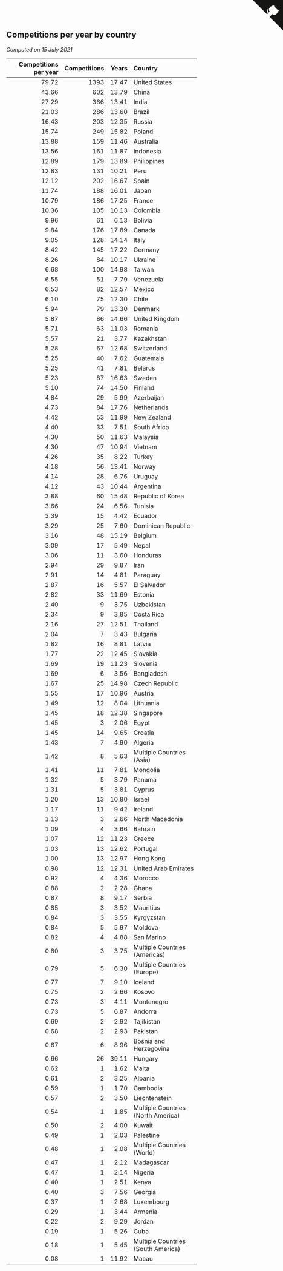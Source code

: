 ## Competitions per year by country

*Computed on 15 July 2021*

| Competitions per year | Competitions | Years | Country |
| ---: | ---: | ---: | :--- |
| 79.72 | 1393 | 17.47 | United States |
| 43.66 | 602 | 13.79 | China |
| 27.29 | 366 | 13.41 | India |
| 21.03 | 286 | 13.60 | Brazil |
| 16.43 | 203 | 12.35 | Russia |
| 15.74 | 249 | 15.82 | Poland |
| 13.88 | 159 | 11.46 | Australia |
| 13.56 | 161 | 11.87 | Indonesia |
| 12.89 | 179 | 13.89 | Philippines |
| 12.83 | 131 | 10.21 | Peru |
| 12.12 | 202 | 16.67 | Spain |
| 11.74 | 188 | 16.01 | Japan |
| 10.79 | 186 | 17.25 | France |
| 10.36 | 105 | 10.13 | Colombia |
| 9.96 | 61 | 6.13 | Bolivia |
| 9.84 | 176 | 17.89 | Canada |
| 9.05 | 128 | 14.14 | Italy |
| 8.42 | 145 | 17.22 | Germany |
| 8.26 | 84 | 10.17 | Ukraine |
| 6.68 | 100 | 14.98 | Taiwan |
| 6.55 | 51 | 7.79 | Venezuela |
| 6.53 | 82 | 12.57 | Mexico |
| 6.10 | 75 | 12.30 | Chile |
| 5.94 | 79 | 13.30 | Denmark |
| 5.87 | 86 | 14.66 | United Kingdom |
| 5.71 | 63 | 11.03 | Romania |
| 5.57 | 21 | 3.77 | Kazakhstan |
| 5.28 | 67 | 12.68 | Switzerland |
| 5.25 | 40 | 7.62 | Guatemala |
| 5.25 | 41 | 7.81 | Belarus |
| 5.23 | 87 | 16.63 | Sweden |
| 5.10 | 74 | 14.50 | Finland |
| 4.84 | 29 | 5.99 | Azerbaijan |
| 4.73 | 84 | 17.76 | Netherlands |
| 4.42 | 53 | 11.99 | New Zealand |
| 4.40 | 33 | 7.51 | South Africa |
| 4.30 | 50 | 11.63 | Malaysia |
| 4.30 | 47 | 10.94 | Vietnam |
| 4.26 | 35 | 8.22 | Turkey |
| 4.18 | 56 | 13.41 | Norway |
| 4.14 | 28 | 6.76 | Uruguay |
| 4.12 | 43 | 10.44 | Argentina |
| 3.88 | 60 | 15.48 | Republic of Korea |
| 3.66 | 24 | 6.56 | Tunisia |
| 3.39 | 15 | 4.42 | Ecuador |
| 3.29 | 25 | 7.60 | Dominican Republic |
| 3.16 | 48 | 15.19 | Belgium |
| 3.09 | 17 | 5.49 | Nepal |
| 3.06 | 11 | 3.60 | Honduras |
| 2.94 | 29 | 9.87 | Iran |
| 2.91 | 14 | 4.81 | Paraguay |
| 2.87 | 16 | 5.57 | El Salvador |
| 2.82 | 33 | 11.69 | Estonia |
| 2.40 | 9 | 3.75 | Uzbekistan |
| 2.34 | 9 | 3.85 | Costa Rica |
| 2.16 | 27 | 12.51 | Thailand |
| 2.04 | 7 | 3.43 | Bulgaria |
| 1.82 | 16 | 8.81 | Latvia |
| 1.77 | 22 | 12.45 | Slovakia |
| 1.69 | 19 | 11.23 | Slovenia |
| 1.69 | 6 | 3.56 | Bangladesh |
| 1.67 | 25 | 14.98 | Czech Republic |
| 1.55 | 17 | 10.96 | Austria |
| 1.49 | 12 | 8.04 | Lithuania |
| 1.45 | 18 | 12.38 | Singapore |
| 1.45 | 3 | 2.06 | Egypt |
| 1.45 | 14 | 9.65 | Croatia |
| 1.43 | 7 | 4.90 | Algeria |
| 1.42 | 8 | 5.63 | Multiple Countries (Asia) |
| 1.41 | 11 | 7.81 | Mongolia |
| 1.32 | 5 | 3.79 | Panama |
| 1.31 | 5 | 3.81 | Cyprus |
| 1.20 | 13 | 10.80 | Israel |
| 1.17 | 11 | 9.42 | Ireland |
| 1.13 | 3 | 2.66 | North Macedonia |
| 1.09 | 4 | 3.66 | Bahrain |
| 1.07 | 12 | 11.23 | Greece |
| 1.03 | 13 | 12.62 | Portugal |
| 1.00 | 13 | 12.97 | Hong Kong |
| 0.98 | 12 | 12.31 | United Arab Emirates |
| 0.92 | 4 | 4.36 | Morocco |
| 0.88 | 2 | 2.28 | Ghana |
| 0.87 | 8 | 9.17 | Serbia |
| 0.85 | 3 | 3.52 | Mauritius |
| 0.84 | 3 | 3.55 | Kyrgyzstan |
| 0.84 | 5 | 5.97 | Moldova |
| 0.82 | 4 | 4.88 | San Marino |
| 0.80 | 3 | 3.75 | Multiple Countries (Americas) |
| 0.79 | 5 | 6.30 | Multiple Countries (Europe) |
| 0.77 | 7 | 9.10 | Iceland |
| 0.75 | 2 | 2.66 | Kosovo |
| 0.73 | 3 | 4.11 | Montenegro |
| 0.73 | 5 | 6.87 | Andorra |
| 0.69 | 2 | 2.92 | Tajikistan |
| 0.68 | 2 | 2.93 | Pakistan |
| 0.67 | 6 | 8.96 | Bosnia and Herzegovina |
| 0.66 | 26 | 39.11 | Hungary |
| 0.62 | 1 | 1.62 | Malta |
| 0.61 | 2 | 3.25 | Albania |
| 0.59 | 1 | 1.70 | Cambodia |
| 0.57 | 2 | 3.50 | Liechtenstein |
| 0.54 | 1 | 1.85 | Multiple Countries (North America) |
| 0.50 | 2 | 4.00 | Kuwait |
| 0.49 | 1 | 2.03 | Palestine |
| 0.48 | 1 | 2.08 | Multiple Countries (World) |
| 0.47 | 1 | 2.12 | Madagascar |
| 0.47 | 1 | 2.14 | Nigeria |
| 0.40 | 1 | 2.51 | Kenya |
| 0.40 | 3 | 7.56 | Georgia |
| 0.37 | 1 | 2.68 | Luxembourg |
| 0.29 | 1 | 3.44 | Armenia |
| 0.22 | 2 | 9.29 | Jordan |
| 0.19 | 1 | 5.26 | Cuba |
| 0.18 | 1 | 5.45 | Multiple Countries (South America) |
| 0.08 | 1 | 11.92 | Macau |


<a href="https://github.com/jonatanklosko/wca_statistics" class="github-corner" aria-label="View source on Github"><svg width="80" height="80" viewBox="0 0 250 250" style="fill:#151513; color:#fff; position: absolute; top: 0; border: 0; right: 0;" aria-hidden="true"><path d="M0,0 L115,115 L130,115 L142,142 L250,250 L250,0 Z"></path><path d="M128.3,109.0 C113.8,99.7 119.0,89.6 119.0,89.6 C122.0,82.7 120.5,78.6 120.5,78.6 C119.2,72.0 123.4,76.3 123.4,76.3 C127.3,80.9 125.5,87.3 125.5,87.3 C122.9,97.6 130.6,101.9 134.4,103.2" fill="currentColor" style="transform-origin: 130px 106px;" class="octo-arm"></path><path d="M115.0,115.0 C114.9,115.1 118.7,116.5 119.8,115.4 L133.7,101.6 C136.9,99.2 139.9,98.4 142.2,98.6 C133.8,88.0 127.5,74.4 143.8,58.0 C148.5,53.4 154.0,51.2 159.7,51.0 C160.3,49.4 163.2,43.6 171.4,40.1 C171.4,40.1 176.1,42.5 178.8,56.2 C183.1,58.6 187.2,61.8 190.9,65.4 C194.5,69.0 197.7,73.2 200.1,77.6 C213.8,80.2 216.3,84.9 216.3,84.9 C212.7,93.1 206.9,96.0 205.4,96.6 C205.1,102.4 203.0,107.8 198.3,112.5 C181.9,128.9 168.3,122.5 157.7,114.1 C157.9,116.9 156.7,120.9 152.7,124.9 L141.0,136.5 C139.8,137.7 141.6,141.9 141.8,141.8 Z" fill="currentColor" class="octo-body"></path></svg></a><style>.github-corner:hover .octo-arm{animation:octocat-wave 560ms ease-in-out}@keyframes octocat-wave{0%,100%{transform:rotate(0)}20%,60%{transform:rotate(-25deg)}40%,80%{transform:rotate(10deg)}}@media (max-width:500px){.github-corner:hover .octo-arm{animation:none}.github-corner .octo-arm{animation:octocat-wave 560ms ease-in-out}}</style>
